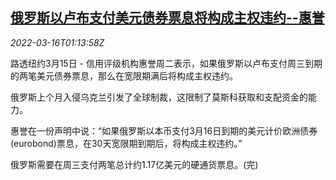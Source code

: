 <!--1647394263000-->
[俄罗斯以卢布支付美元债券票息将构成主权违约--惠誉](https://cn.reuters.com/article/russia-fitch-coupon-payment-0315-tues-idCNKCS2LD03F)
------

<div><i>2022-03-16T01:13:58Z</i></div><p>路透纽约3月15日 - 信用评级机构惠誉周二表示，如果俄罗斯以卢布支付周三到期的两笔美元债券票息，那么在宽限期满后将构成主权违约。</p><p>俄罗斯上个月入侵乌克兰引发了全球制裁，这限制了莫斯科获取和支配资金的能力。</p><p>惠誉在一份声明中说：“如果俄罗斯以本币支付3月16日到期的美元计价欧洲债券(eurobond)票息，在30天宽限期到期后，将构成主权违约。”</p><p>俄罗斯需要在周三支付两笔总计约1.17亿美元的硬通货票息。(完)</p>
